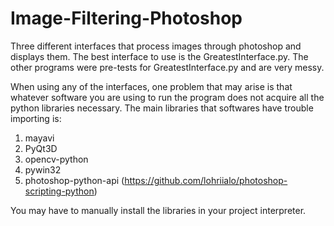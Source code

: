 # Image-Filtering-Photoshop
Three different interfaces that process images through photoshop and displays them. The best interface to use is the GreatestInterface.py. The other programs were pre-tests for GreatestInterface.py and are very messy.

When using any of the interfaces, one problem that may arise is that whatever software you are using to run the program does not acquire all the python libraries necessary. The main libraries that softwares have trouble importing is:
1. mayavi
2. PyQt3D
3. opencv-python
4. pywin32
5. photoshop-python-api (https://github.com/lohriialo/photoshop-scripting-python)

You may have to manually install the libraries in your project interpreter. 
